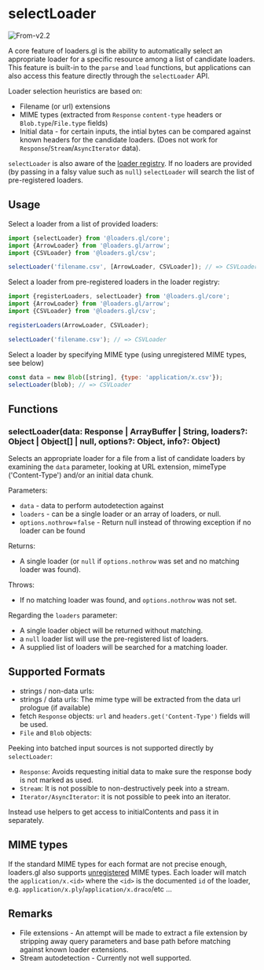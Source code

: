 # selectLoader

<p class="badges">
  <img src="https://img.shields.io/badge/From-v2.2-blue.svg?style=flat-square" alt="From-v2.2" /> 
</p>

A core feature of loaders.gl is the ability to automatically select an appropriate loader for a specific resource among a list of candidate loaders. This feature is built-in to the `parse` and `load` functions, but applications can also access this feature directly through the `selectLoader` API.

Loader selection heuristics are based on:

- Filename (or url) extensions
- MIME types (extracted from `Response` `content-type` headers or `Blob.type`/`File.type` fields)
- Initial data - for certain inputs, the intial bytes can be compared against known headers for the candidate loaders. (Does not work for `Response`/`Stream`/`AsyncIterator` data).

`selectLoader` is also aware of the [loader registry](docs/api-reference/core/register-loaders.md). If no loaders are provided (by passing in a falsy value such as `null`) `selectLoader` will search the list of pre-registered loaders.

## Usage

Select a loader from a list of provided loaders:

```js
import {selectLoader} from '@loaders.gl/core';
import {ArrowLoader} from '@loaders.gl/arrow';
import {CSVLoader} from '@loaders.gl/csv';

selectLoader('filename.csv', [ArrowLoader, CSVLoader]); // => CSVLoader
```

Select a loader from pre-registered loaders in the loader registry:

```js
import {registerLoaders, selectLoader} from '@loaders.gl/core';
import {ArrowLoader} from '@loaders.gl/arrow';
import {CSVLoader} from '@loaders.gl/csv';

registerLoaders(ArrowLoader, CSVLoader);

selectLoader('filename.csv'); // => CSVLoader
```

Select a loader by specifying MIME type (using unregistered MIME types, see below)

```js
const data = new Blob([string], {type: 'application/x.csv'});
selectLoader(blob); // => CSVLoader
```

## Functions

### selectLoader(data: Response | ArrayBuffer | String, loaders?: Object | Object[] | null, options?: Object, info?: Object)

Selects an appropriate loader for a file from a list of candidate loaders by examining the `data` parameter, looking at URL extension, mimeType ('Content-Type') and/or an initial data chunk.

Parameters:

- `data` - data to perform autodetection against
- `loaders` - can be a single loader or an array of loaders, or null.
- `options.nothrow`=`false` - Return null instead of throwing exception if no loader can be found

Returns:

- A single loader (or `null` if `options.nothrow` was set and no matching loader was found).

Throws:

- If no matching loader was found, and `options.nothrow` was not set.

Regarding the `loaders` parameter:

- A single loader object will be returned without matching.
- a `null` loader list will use the pre-registered list of loaders.
- A supplied list of loaders will be searched for a matching loader.

## Supported Formats

- strings / non-data urls:
- strings / data urls: The mime type will be extracted from the data url prologue (if available)
- fetch `Response` objects: `url` and `headers.get('Content-Type')` fields will be used.
- `File` and `Blob` objects:

Peeking into batched input sources is not supported directly by `selectLoader`:

- `Response`: Avoids requesting initial data to make sure the response body is not marked as used.
- `Stream`: It is not possible to non-destructively peek into a stream.
- `Iterator/AsyncIterator`: it is not possible to peek into an iterator.

Instead use helpers to get access to initialContents and pass it in separately.

## MIME types

If the standard MIME types for each format are not precise enough, loaders.gl also supports [unregistered](https://en.wikipedia.org/wiki/Media_type#Unregistered_tree) MIME types. Each loader will match the `application/x.<id>` where the `<id>` is the documented `id` of the loader, e.g. `application/x.ply`/`application/x.draco`/etc ...

## Remarks

- File extensions - An attempt will be made to extract a file extension by stripping away query parameters and base path before matching against known loader extensions.
- Stream autodetection - Currently not well supported.
